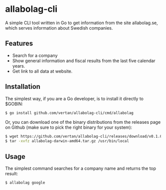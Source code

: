 # allabolag-cli
A simple CLI tool written in Go to get information from the site allabolag.se, which serves information about Swedish companies.

## Features
- Search for a company
- Show general information and fiscal results from the last five calendar years.
- Get link to all data at website.

## Installation
The simplest way, if you are a Go developer, is to install it directly to $GOBIN:
```bash
$ go install github.com/vertan/allabolag-cli/cmd/allabolag
```

Or, you can download one of the binary distributions from the releases page on Github (make sure to pick the right binary for your system):
```bash
$ wget https://github.com/vertan/allabolag-cli/releases/download/v0.1.0/allabolag-v0.1.0-darwin-amd64.tar.gz
$ tar -xvfz allabolag-darwin-amd64.tar.gz /usr/bin/local
```

## Usage
The simplest command searches for a company name and returns the top result:
```bash
$ allabolag google
```
